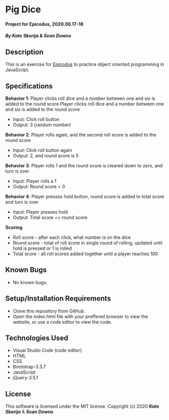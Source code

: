 # Pig Dice

#### Project for Epicodus, 2020.06.17-18

#### _By Kate Skorija & Sean Downs_
## Description
This is an exercise for [Epicodus](https://www.epicodus.com/) to practice object oriented programming in JavaScript. 

## Specifications
**Behavior 1**: Player clicks roll dice and a number between one and six is added to the round score
Player clicks roll dice and a number between one and six is added to the round score
  * Input: Click roll button
  * Output: 3 (random number)

**Behavior 2**: Player rolls again, and the second roll score is added to the round score 
  * Input: Click roll button again
  * Output: 2, and round score is 5

**Behavior 3**: Player rolls 1 and the round score is cleared down to zero, and turn is over
  * Input: Player rolls a 1
  * Output: Round score = 0

**Behavior 4**: Player presses hold button, round score is added to total score and turn is over
  * Input: Player presses hold
  * Output: Total score += round score

**Scoring**
* Roll score - after each click, what number is on the dice
* Round score - total of roll score in single round of rolling, updated until hold is pressed or 1 is rolled
* Total score - all roll scores added together until a player reaches 100

## Known Bugs
* No known bugs.   

## Setup/Installation Requirements
* Clone this repository from GitHub.
* Open the index.html file with your preffered browser to view the website, or use a code editor to view the code.

## Technologies Used
* Visual Studio Code (code editor)
* HTML
* CSS
* Bootstrap-3.3.7
* JavaScript
* jQuery-3.5.1

## License
This software is licensed under the MIT license. Copyright (c) 2020 **_Kate Skorija_** & **_Sean Downs_**